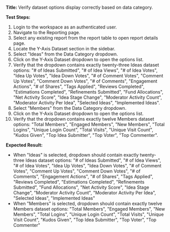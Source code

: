 **Title:** Verify dataset options display correctly based on data category.

**Test Steps:**
1. Login to the workspace as an authenticated user.
2. Navigate to the Reporting page.
3. Select any existing report from the report table to open report details page.
4. Locate the Y-Axis Dataset section in the sidebar.
5. Select "Ideas" from the Data Category dropdown.
6. Click on the Y-Axis Dataset dropdown to open the options list.
7. Verify that the dropdown contains exactly twenty-three Ideas dataset options: "# of Ideas Submitted", "# of Idea Views", "# of Idea Votes", "Idea Up Votes", "Idea Down Votes", "# of Comment Votes", "Comment Up Votes", "Comment Down Votes", "# of Comments", "Engagement Actions", "# of Shares", "Tags Applied", "Reviews Completed", "Estimations Completed", "Refinements Submitted", "Fund Allocations", "Net Activity Score", "Idea Stage Change", "Moderator Activity Count", "Moderator Activity Per Idea", "Selected Ideas", "Implemented Ideas".
8. Select "Members" from the Data Category dropdown.
9. Click on the Y-Axis Dataset dropdown to open the options list.
10. Verify that the dropdown contains exactly twelve Members dataset options: "Total Members", "Engaged Members", "New Members", "Total Logins", "Unique Login Count", "Total Visits", "Unique Visit Count", "Kudos Given", "Top Idea Submitter", "Top Voter", "Top Commenter".

**Expected Result:**
* When "Ideas" is selected, dropdown should contain exactly twenty-three Ideas dataset options: "# of Ideas Submitted", "# of Idea Views", "# of Idea Votes", "Idea Up Votes", "Idea Down Votes", "# of Comment Votes", "Comment Up Votes", "Comment Down Votes", "# of Comments", "Engagement Actions", "# of Shares", "Tags Applied", "Reviews Completed", "Estimations Completed", "Refinements Submitted", "Fund Allocations", "Net Activity Score", "Idea Stage Change", "Moderator Activity Count", "Moderator Activity Per Idea", "Selected Ideas", "Implemented Ideas"
* When "Members" is selected, dropdown should contain exactly twelve Members dataset options: "Total Members", "Engaged Members", "New Members", "Total Logins", "Unique Login Count", "Total Visits", "Unique Visit Count", "Kudos Given", "Top Idea Submitter", "Top Voter", "Top Commenter"